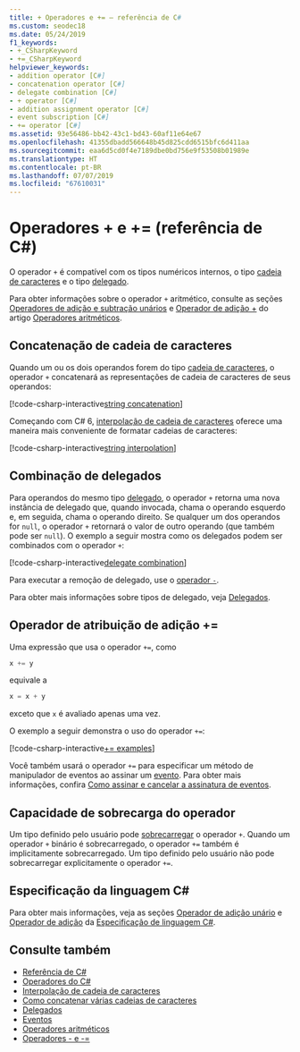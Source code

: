 ```yaml
---
title: + Operadores e += – referência de C#
ms.custom: seodec18
ms.date: 05/24/2019
f1_keywords:
- +_CSharpKeyword
- +=_CSharpKeyword
helpviewer_keywords:
- addition operator [C#]
- concatenation operator [C#]
- delegate combination [C#]
- + operator [C#]
- addition assignment operator [C#]
- event subscription [C#]
- += operator [C#]
ms.assetid: 93e56486-bb42-43c1-bd43-60af11e64e67
ms.openlocfilehash: 41355dbadd566648b45d825cdd6515bfc6d411aa
ms.sourcegitcommit: eaa6d5cd0f4e7189dbe0bd756e9f53508b01989e
ms.translationtype: HT
ms.contentlocale: pt-BR
ms.lasthandoff: 07/07/2019
ms.locfileid: "67610031"
---
```

# <a name="-and--operators-c-reference"></a>Operadores + e += (referência de C#)

O operador `+` é compatível com os tipos numéricos internos, o tipo [cadeia de caracteres](../keywords/string.md) e o tipo [delegado](../keywords/delegate.md).

Para obter informações sobre o operador `+` aritmético, consulte as seções [Operadores de adição e subtração unários](arithmetic-operators.md#unary-plus-and-minus-operators) e [Operador de adição +](arithmetic-operators.md#addition-operator-) do artigo [Operadores aritméticos](arithmetic-operators.md).

## <a name="string-concatenation"></a>Concatenação de cadeia de caracteres

Quando um ou os dois operandos forem do tipo [cadeia de caracteres](../keywords/string.md), o operador `+` concatenará as representações de cadeia de caracteres de seus operandos:

[!code-csharp-interactive[string concatenation](~/samples/csharp/language-reference/operators/AdditionOperator.cs#AddStrings)]

Começando com C# 6, [interpolação de cadeia de caracteres](../tokens/interpolated.md) oferece uma maneira mais conveniente de formatar cadeias de caracteres:

[!code-csharp-interactive[string interpolation](~/samples/csharp/language-reference/operators/AdditionOperator.cs#UseStringInterpolation)]

## <a name="delegate-combination"></a>Combinação de delegados

Para operandos do mesmo tipo [delegado](../keywords/delegate.md), o operador `+` retorna uma nova instância de delegado que, quando invocada, chama o operando esquerdo e, em seguida, chama o operando direito. Se qualquer um dos operandos for `null`, o operador `+` retornará o valor de outro operando (que também pode ser `null`). O exemplo a seguir mostra como os delegados podem ser combinados com o operador `+`:

[!code-csharp-interactive[delegate combination](~/samples/csharp/language-reference/operators/AdditionOperator.cs#AddDelegates)]

Para executar a remoção de delegado, use o [operador `-`](subtraction-operator.md#delegate-removal).

Para obter mais informações sobre tipos de delegado, veja [Delegados](../../programming-guide/delegates/index.md).

## <a name="addition-assignment-operator-"></a>Operador de atribuição de adição +=

Uma expressão que usa o operador `+=`, como

```csharp
x += y
```

equivale a

```csharp
x = x + y
```

exceto que `x` é avaliado apenas uma vez.
  
O exemplo a seguir demonstra o uso do operador `+=`:

[!code-csharp-interactive[+= examples](~/samples/csharp/language-reference/operators/AdditionOperator.cs#AddAndAssign)]

Você também usará o operador `+=` para especificar um método de manipulador de eventos ao assinar um [evento](../keywords/event.md). Para obter mais informações, confira [Como assinar e cancelar a assinatura de eventos](../../programming-guide/events/how-to-subscribe-to-and-unsubscribe-from-events.md).

## <a name="operator-overloadability"></a>Capacidade de sobrecarga do operador

Um tipo definido pelo usuário pode [sobrecarregar](operator-overloading.md) o operador `+`. Quando um operador `+` binário é sobrecarregado, o operador `+=` também é implicitamente sobrecarregado. Um tipo definido pelo usuário não pode sobrecarregar explicitamente o operador `+=`.

## <a name="c-language-specification"></a>Especificação da linguagem C#

Para obter mais informações, veja as seções [Operador de adição unário](~/_csharplang/spec/expressions.md#unary-plus-operator) e [Operador de adição](~/_csharplang/spec/expressions.md#addition-operator) da [Especificação de linguagem C#](~/_csharplang/spec/introduction.md).

## <a name="see-also"></a>Consulte também

- [Referência de C#](../index.md)
- [Operadores do C#](index.md)
- [Interpolação de cadeia de caracteres](../tokens/interpolated.md)
- [Como concatenar várias cadeias de caracteres](../../how-to/concatenate-multiple-strings.md)
- [Delegados](../../programming-guide/delegates/index.md)
- [Eventos](../../programming-guide/events/index.md)
- [Operadores aritméticos](arithmetic-operators.md)
- [Operadores - e -=](subtraction-operator.md)
